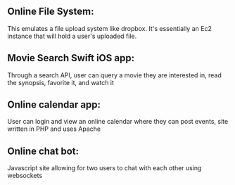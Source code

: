 ## Online File System:
This emulates a file upload system like dropbox. It's essentially an Ec2 instance that will hold a user's uploaded file. 

## Movie Search Swift iOS app:
Through a search API, user can query a movie they are interested in, read the synopsis, favorite it, and watch it

## Online calendar app:
User can login and view an online calendar where they can post events, site written in PHP and uses Apache

## Online chat bot:
Javascript site allowing for two users to chat with each other using websockets 
